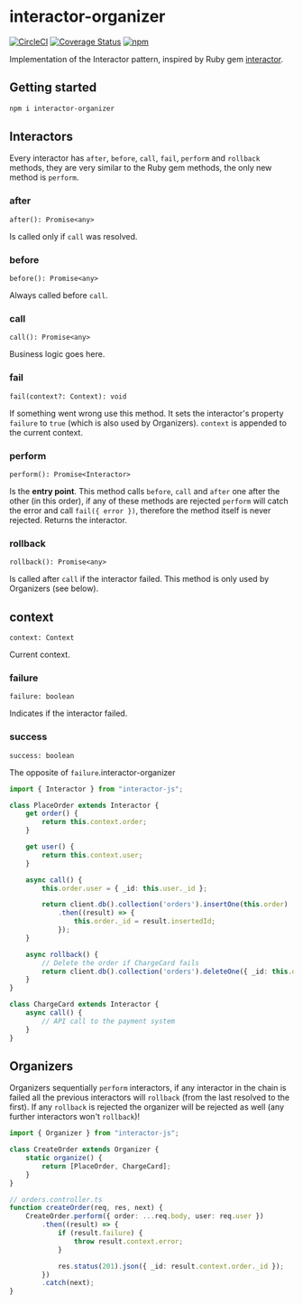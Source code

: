 # interactor-organizer

[![CircleCI](https://dl.circleci.com/status-badge/img/gh/digaev/interactor-js/tree/master.svg?style=svg)](https://dl.circleci.com/status-badge/redirect/gh/digaev/interactor-js/tree/master)
[![Coverage Status](https://coveralls.io/repos/github/digaev/interactor-js/badge.svg)](https://coveralls.io/github/digaev/interactor-js)
[![npm](https://img.shields.io/npm/v/interactor-organizer)](https://www.npmjs.com/package/interactor-organizer)

Implementation of the Interactor pattern, inspired by Ruby gem [interactor](https://github.com/collectiveidea/interactor).

## Getting started

```bash
npm i interactor-organizer
```

## Interactors

Every interactor has `after`, `before`, `call`, `fail`, `perform` and `rollback` methods, they are very similar to the Ruby gem methods, the only new method is `perform`.

### after

`after(): Promise<any>`

Is called only if `call` was resolved.

### before

`before(): Promise<any>`

Always called before `call`.

### call

`call(): Promise<any>`

Business logic goes here.

### fail

`fail(context?: Context): void`

If something went wrong use this method. It sets the interactor's property `failure` to `true` (which is also used by Organizers). `context` is appended to the current context.

### perform

`perform(): Promise<Interactor>`

Is the **entry point**. This method calls `before`, `call` and `after` one after the other (in this order), if any of these methods are rejected `perform` will catch the error and call `fail({ error })`, therefore the method itself is never rejected. Returns the interactor.

### rollback

`rollback(): Promise<any>`

Is called after `call` if the interactor failed. This method is only used by Organizers (see below).

## context

`context: Context`

Current context.

### failure

`failure: boolean`

Indicates if the interactor failed.

### success

`success: boolean`

The opposite of `failure`.interactor-organizer

```ts
import { Interactor } from "interactor-js";

class PlaceOrder extends Interactor {
    get order() {
        return this.context.order;
    }

    get user() {
        return this.context.user;
    }

    async call() {
        this.order.user = { _id: this.user._id };

        return client.db().collection('orders').insertOne(this.order)
            .then((result) => {
                this.order._id = result.insertedId;
            });
    }

    async rollback() {
        // Delete the order if ChargeCard fails
        return client.db().collection('orders').deleteOne({ _id: this.order._id })
    }
}

class ChargeCard extends Interactor {
    async call() {
        // API call to the payment system
    }
}
```

## Organizers

Organizers sequentially `perform` interactors, if any interactor in the chain is failed all the previous interactors will `rollback` (from the last resolved to the first). If any `rollback` is rejected the organizer will be rejected as well (any further interactors won't `rollback`)!

```ts
import { Organizer } from "interactor-js";

class CreateOrder extends Organizer {
    static organize() {
        return [PlaceOrder, ChargeCard];
    }
}
```

```ts
// orders.controller.ts
function createOrder(req, res, next) {
    CreateOrder.perform({ order: ...req.body, user: req.user })
        .then((result) => {
            if (result.failure) {
                throw result.context.error;
            }

            res.status(201).json({ _id: result.context.order._id });
        })
        .catch(next);
}
```
